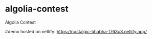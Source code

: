 # algolia-contest
Algolia Contest

#demo hosted on netlify: https://nostalgic-bhabha-f763c3.netlify.app/
